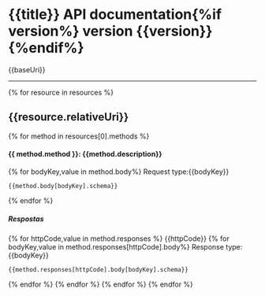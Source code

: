 # {{title}} API documentation{%if version%} version {{version}}{%endif%}
{{baseUri}}

---

{% for resource in resources %}
## {{resource.relativeUri}}

{% for method in resources[0].methods %}
#### {{ method.method }}: {{method.description}}
{% for bodyKey,value in method.body%}
Request type:{{bodyKey}}
``` 
{{method.body[bodyKey].schema}}
```
{% endfor %}
##### Respostas

{% for httpCode,value in method.responses %}
{{httpCode}}
{% for bodyKey,value in method.responses[httpCode].body%}
Response type:{{bodyKey}}
``` 
{{method.responses[httpCode].body[bodyKey].schema}}
``` 
{% endfor %}
{% endfor %}
{% endfor %}
{% endfor %}